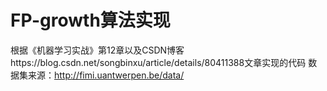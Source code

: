 # FP-growth算法实现
根据《机器学习实战》第12章以及CSDN博客https://blog.csdn.net/songbinxu/article/details/80411388文章实现的代码
数据集来源：http://fimi.uantwerpen.be/data/